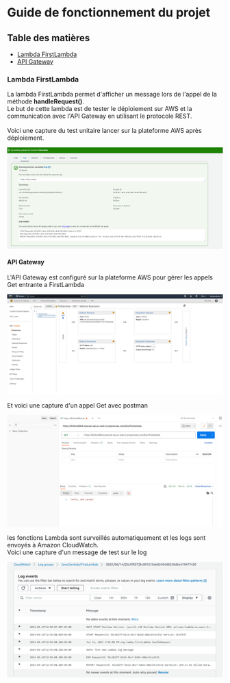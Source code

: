 # Guide de fonctionnement du projet


## Table des matières

* [Lambda FirstLambda](#firstLambda)
* [API Gateway](#api-gateway)



### Lambda FirstLambda
<p>
La lambda FirstLambda permet d'afficher un message lors de l'appel de la méthode <b>handleRequest()</b>. <br/>
Le but de cette lambda est de tester le déploiement sur AWS et la communication avec l'API Gateway en utilisant le protocole REST. <br/><br/>
Voici une capture du test unitaire lancer sur la plateforme AWS après déploiement.
</p>

![Alt text](/img/testUnitAws.png?raw=true)
<p>

</p>

#### API Gateway

<p>
L'API Gateway est configuré sur la plateforme AWS pour gérer les appels Get entrante a FirstLambda
</p>

![Alt text](/img/apiGateway.png?raw=true)

<p>Et voici une capture d'un appel Get avec postman</p>

![Alt text](/img/testPostman.png?raw=true)

<p>les fonctions Lambda sont surveillés automatiquement et les logs sont envoyés à Amazon CloudWatch.<br/>
Voici une capture d'un message de test sur le log</p>

![Alt text](/img/testLog.png?raw=true)